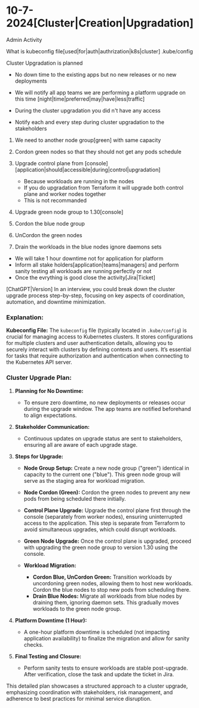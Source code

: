 # 10-7-2024[Cluster|Creation|Upgradation]
Admin Activity

What is kubeconfig file[used|for|auth|authrization|k8s|cluster] .kube/config

Cluster Upgradation is planned
- No down time to the existing apps but no new releases or no new deployments
- We will notify all app teams we are performing a platform upgrade on this time [night|time|preferred|may|have|less|traffic]
- During the cluster upgradation you did n't have any access

- Notify each and every step during cluster upgradation to the stakeholders

1. We need to another node group[green] with same capacity
2. Cordon green nodes so that they should not get any pods schedule
3. Upgrade control plane from [console][application|should|accessible|during|control|upgradation]
   - Because workloads are running in the nodes
   - If you do upgradation from Terraform it will upgrade both control plane and worker nodes together
   - This is not recommanded

4. Upgrade green node group to 1.30[console]
5. Cordon the blue node group
6. UnCordon the green nodes
7. Drain the workloads in the blue nodes ignore daemons sets

- We will take 1 hour downtime not for application for platform 
- Inform all stake holders[application|teams|managers] and perform sanity testing all workloads are running perfectly or not
- Once the evrything is good close the activity[Jira|Ticket]

[ChatGPT|Version]
In an interview, you could break down the cluster upgrade process step-by-step, focusing on key aspects of coordination, automation, and downtime minimization.

### Explanation:

**Kubeconfig File:**
The `kubeconfig` file (typically located in `.kube/config`) is crucial for managing access to Kubernetes clusters. It stores configurations for multiple clusters and user authentication details, allowing you to securely interact with clusters by defining contexts and users. It’s essential for tasks that require authorization and authentication when connecting to the Kubernetes API server.

### Cluster Upgrade Plan:
1. **Planning for No Downtime:**
   - To ensure zero downtime, no new deployments or releases occur during the upgrade window. The app teams are notified beforehand to align expectations.

2. **Stakeholder Communication:**
   - Continuous updates on upgrade status are sent to stakeholders, ensuring all are aware of each upgrade stage.

3. **Steps for Upgrade:**
   - **Node Group Setup:** Create a new node group ("green") identical in capacity to the current one ("blue"). This green node group will serve as the staging area for workload migration.
   
   - **Node Cordon (Green):** Cordon the green nodes to prevent any new pods from being scheduled there initially.

   - **Control Plane Upgrade:** Upgrade the control plane first through the console (separately from worker nodes), ensuring uninterrupted access to the application. This step is separate from Terraform to avoid simultaneous upgrades, which could disrupt workloads.

   - **Green Node Upgrade:** Once the control plane is upgraded, proceed with upgrading the green node group to version 1.30 using the console.

   - **Workload Migration:** 
     - **Cordon Blue, UnCordon Green:** Transition workloads by uncordoning green nodes, allowing them to host new workloads. Cordon the blue nodes to stop new pods from scheduling there.
     - **Drain Blue Nodes:** Migrate all workloads from blue nodes by draining them, ignoring daemon sets. This gradually moves workloads to the green node group.

4. **Platform Downtime (1 Hour):**
   - A one-hour platform downtime is scheduled (not impacting application availability) to finalize the migration and allow for sanity checks.
   
5. **Final Testing and Closure:**
   - Perform sanity tests to ensure workloads are stable post-upgrade. After verification, close the task and update the ticket in Jira.

This detailed plan showcases a structured approach to a cluster upgrade, emphasizing coordination with stakeholders, risk management, and adherence to best practices for minimal service disruption.
